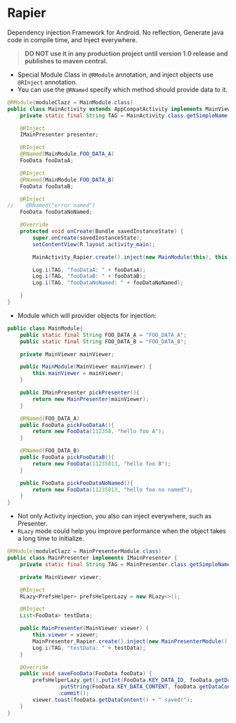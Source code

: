 # Rapier
Dependency injection Framework for Android. No reflection, Generate java code in compile time, and Inject everywhere.

> __DO NOT use it in any production project until version 1.0 release and publishes to maven central.__

- Special Module Class in `@RModule` annotation, and inject objects use `@RInject` annotation.
- You can use the `@RNamed` specify which method should provide data to it.

```java
@RModule(moduleClazz = MainModule.class)
public class MainActivity extends AppCompatActivity implements MainViewer, View.OnClickListener {
    private static final String TAG = MainActivity.class.getSimpleName();

    @RInject
    IMainPresenter presenter;

    @RInject
    @RNamed(MainModule.FOO_DATA_A)
    FooData fooDataA;

    @RInject
    @RNamed(MainModule.FOO_DATA_B)
    FooData fooDataB;

    @RInject
//    @RNamed("error named")
    FooData fooDataNoNamed;

    @Override
    protected void onCreate(Bundle savedInstanceState) {
        super.onCreate(savedInstanceState);
        setContentView(R.layout.activity_main);

        MainActivity_Rapier.create().inject(new MainModule(this), this);

        Log.i(TAG, "fooDataA: " + fooDataA);
        Log.i(TAG, "fooDataB: " + fooDataB);
        Log.i(TAG, "fooDataNoNamed: " + fooDataNoNamed);

    }
}
```

- Module which will provider objects for injection:

```java
public class MainModule{
    public static final String FOO_DATA_A = "FOO_DATA_A";
    public static final String FOO_DATA_B = "FOO_DATA_B";

    private MainViewer mainViewer;

    public MainModule(MainViewer mainViewer) {
        this.mainViewer = mainViewer;
    }

    public IMainPresenter pickPresenter(){
        return new MainPresenter(mainViewer);
    }

    @RNamed(FOO_DATA_A)
    public FooData pickFooDataA(){
        return new FooData(112358, "hello foo A");
    }

    @RNamed(FOO_DATA_B)
    public FooData pickFooDataB(){
        return new FooData(11235813, "hello foo B");
    }

    public FooData pickFooDataNoNamed(){
        return new FooData(11235813, "hello foo no named");
    }
}
```

- Not only Activity injection, you also can inject everywhere, such as Presenter.
- `RLazy` mode could help you improve performance when the object takes a long time to initialize.

```java
@RModule(moduleClazz = MainPresenterModule.class)
public class MainPresenter implements IMainPresenter {
    private static final String TAG = MainPresenter.class.getSimpleName();

    private MainViewer viewer;

    @RInject
    RLazy<PrefsHelper> prefsHelperLazy = new RLazy<>();

    @RInject
    List<FooData> testData;

    public MainPresenter(MainViewer viewer) {
        this.viewer = viewer;
        MainPresenter_Rapier.create().inject(new MainPresenterModule(), this);
        Log.i(TAG, "testData: " + testData);
    }

    @Override
    public void saveFooData(FooData fooData) {
        prefsHelperLazy.get().putInt(FooData.KEY_DATA_ID, fooData.getDataId())
                .putString(FooData.KEY_DATA_CONTENT, fooData.getDataContent())
                .commit();
        viewer.toast(fooData.getDataContent() + " saved!");
    }
}
```
